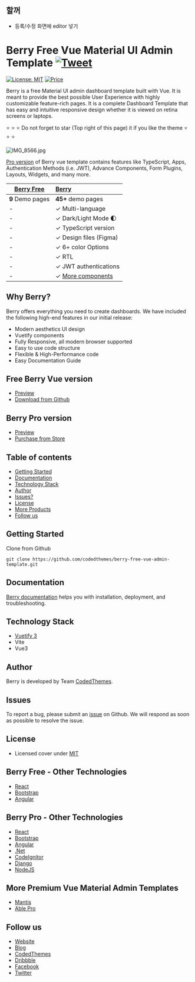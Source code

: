 ## 할꺼

- 등록/수정 화면에 editor 넣기

# Berry Free Vue Material UI Admin Template [![Tweet](https://img.shields.io/twitter/url/http/shields.io.svg?style=social)](https://twitter.com/intent/tweet?text=Get%20Berry%20React%20-%20The%20most%20beautiful%20Material%20designed%20Admin%20Dashboard%20Template%20&url=https://berrydashboard.io&via=codedthemes&hashtags=reactjs,webdev,developers,javascript)

[![License: MIT](https://img.shields.io/badge/License-MIT-yellow.svg)](https://opensource.org/licenses/MIT)
[![Price](https://img.shields.io/badge/price-FREE-0098f7.svg)](https://github.com/codedthemes/berry-free-vue-admin-template/blob/main/LICENSE)

Berry is a free Material UI admin dashboard template built with Vue. It is meant to provide the best possible User Experience with highly customizable feature-rich pages. It is a complete Dashboard Template that has easy and intuitive responsive design whether it is viewed on retina screens or laptops.

:star: :star: :star: Do not forget to star (Top right of this page) it if you like the theme :star: :star: :star:

![IMG_8566.jpg](https://berrydashboard.io/imp-images/berry-github-free-vue-repo.jpg)

[Pro version](https://berrydashboard.io/vue) of Berry vue template contains features like TypeScript, Apps, Authentication Methods (i.e. JWT), Advance Components, Form Plugins, Layouts, Widgets, and many more.

| [Berry Free](https://berrydashboard.io/vue/free/) | [Berry](https://codedthemes.com/item/berry-vue-admin-dashboard/)     |
| ------------------------------------------------- | :------------------------------------------------------------------- |
| **9** Demo pages                                  | **45+** demo pages                                                   |
| -                                                 | ✓ Multi-language                                                     |
| -                                                 | ✓ Dark/Light Mode 🌓                                                 |
| -                                                 | ✓ TypeScript version                                                 |
| -                                                 | ✓ Design files (Figma)                                               |
| -                                                 | ✓ 6+ color Options                                                   |
| -                                                 | ✓ RTL                                                                |
| -                                                 | ✓ JWT authentications                                                |
| -                                                 | ✓ [More components](https://berrydashboard.io/vue/dashboard/default) |

## Why Berry?

Berry offers everything you need to create dashboards. We have included the following high-end features in our initial release:

- Modern aesthetics UI design
- Vuetify components
- Fully Responsive, all modern browser supported
- Easy to use code structure
- Flexible & High-Performance code
- Easy Documentation Guide

## Free Berry Vue version

- [Preview](https://berrydashboard.io/vue/free/)
- [Download from Github](https://github.com/codedthemes/berry-free-vue-admin-template)

## Berry Pro version

- [Preview](https://berrydashboard.io/vue)
- [Purchase from Store](https://codedthemes.com/item/berry-vue-admin-dashboard/)

## Table of contents

- [Getting Started](#getting-started)
- [Documentation](#documentation)
- [Technology Stack](#technology-stack)
- [Author](#author)
- [Issues?](#issues)
- [License](#license)
- [More Products](#more-free-react-material-admin-templates)
- [Follow us](#follow-us)

## Getting Started

Clone from Github

```
git clone https://github.com/codedthemes/berry-free-vue-admin-template.git
```

## Documentation

[Berry documentation](https://codedthemes.gitbook.io/berry/) helps you with installation, deployment, and troubleshooting.

## Technology Stack

- [Vuetify 3](https://vuetifyjs.com/)
- Vite
- Vue3

## Author

Berry is developed by Team [CodedThemes](https://codedthemes.com).

## Issues

To report a bug, please submit an [issue](https://github.com/codedthemes/berry-free-vue-admin-template/issues) on Github. We will respond as soon as possible to resolve the issue.

## License

- Licensed cover under [MIT](https://github.com/codedthemes/datta-able-bootstrap-dashboard/blob/master/LICENSE)

## Berry Free - Other Technologies

- [React](https://codedthemes.com/item/berry-mui-free-react-admin-template/)
- [Bootstrap](https://codedthemes.com/item/berry-bootstrap-free-admin-template/)
- [Angular](https://codedthemes.com/item/berry-angular-free-admin-template/)

## Berry Pro - Other Technologies

- [React](https://codedthemes.com/item/berry-material-react-admin-template/)
- [Bootstrap](https://codedthemes.com/item/berry-bootstrap-5-admin-template/)
- [Angular](https://codedthemes.com/item/berry-angular-admin-dashboard-template/)
- [.Net](https://codedthemes.com/item/berry-dotnet-bootstrap-dashboard-template/)
- [CodeIgnitor](https://codedthemes.com/item/berry-codeigniter-admin-template/)
- [Django](https://codedthemes.com/item/berry-django-react-admin-template/)
- [NodeJS](https://codedthemes.com/item/berry-react-node-js-admin-template/)

## More Premium Vue Material Admin Templates

- [Mantis](https://codedthemes.com/item/mantis-vue-admin-template/)
- [Able Pro](https://www.google.com/url?sa=t&rct=j&q=&esrc=s&source=web&cd=&cad=rja&uact=8&ved=2ahUKEwiDpKWU6c-EAxWb1DgGHZrqBlwQFnoECBUQAQ&url=https%3A%2F%2Fthemeforest.net%2Fitem%2Fable-pro-vuejs-admin-dashboard-template%2F50804253&usg=AOvVaw1wWW-BC8ltIxIs-Rb1Mu8C&opi=89978449)

## Follow us

- [Website](https://berrydashboard.io)
- [Blog](https://blog.berrydashboard.io)
- [CodedThemes](https://codedthemes.com)
- [Dribbble](https://dribbble.com/codedthemes)
- [Facebook](https://www.facebook.com/codedthemes)
- [Twitter](https://twitter.com/codedthemes)
